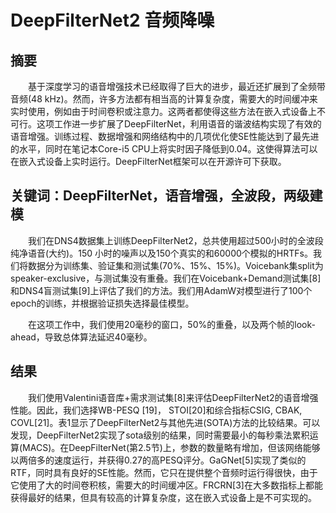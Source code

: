 # DeepFilterNet2 音频降噪

## 摘要
  基于深度学习的语音增强技术已经取得了巨大的进步，最近还扩展到了全频带音频(48 kHz)。然而，许多方法都有相当高的计算复杂度，需要大的时间缓冲来实时使用，例如由于时间卷积或注意力。这两者都使得这些方法在嵌入式设备上不可行。这项工作进一步扩展了DeepFilterNet，利用语音的谐波结构实现了有效的语音增强。训练过程、数据增强和网络结构中的几项优化使SE性能达到了最先进的水平，同时在笔记本Core-i5 CPU上将实时因子降低到0.04。这使得算法可以在嵌入式设备上实时运行。DeepFilterNet框架可以在开源许可下获取。
## 关键词：DeepFilterNet，语音增强，全波段，两级建模
&emsp;&emsp;我们在DNS4数据集上训练DeepFilterNet2，总共使用超过500小时的全波段纯净语音(大约)。150 小时的噪声以及150个真实的和60000个模拟的HRTFs。我们将数据分为训练集、验证集和测试集(70%、15%、15%)。Voicebank集split为speaker-exclusive，与测试集没有重叠。我们在Voicebank+Demand测试集[8]和DNS4盲测试集[9]上评估了我们的方法。我们用AdamW对模型进行了100个epoch的训练，并根据验证损失选择最佳模型。

&emsp;&emsp;在这项工作中，我们使用20毫秒的窗口，50%的重叠，以及两个帧的look-ahead，导致总体算法延迟40毫秒。

## 结果
  我们使用Valentini语音库+需求测试集[8]来评估DeepFilterNet2的语音增强性能。因此，我们选择WB-PESQ [19]， STOI[20]和综合指标CSIG, CBAK, COVL[21]。表1显示了DeepFilterNet2与其他先进(SOTA)方法的比较结果。可以发现，DeepFilterNet2实现了sota级别的结果，同时需要最小的每秒乘法累积运算(MACS)。在DeepFilterNet(第2.5节)上，参数的数量略有增加，但该网络能够以两倍多的速度运行，并获得0.27的高PESQ评分。GaGNet[5]实现了类似的RTF，同时具有良好的SE性能。然而，它只在提供整个音频时运行得很快，由于它使用了大的时间卷积核，需要大的时间缓冲区。FRCRN[3]在大多数指标上都能获得最好的结果，但具有较高的计算复杂度，这在嵌入式设备上是不可实现的。
